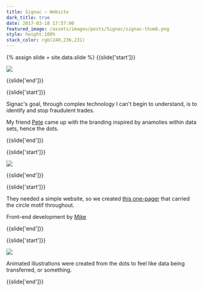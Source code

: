 ```yaml
---
title: Signac — Website
dark_title: true
date: 2017-03-18 17:57:00
featured_image: /assets/images/posts/Signac/signac-thumb.png
style: height:100%
stack_color: rgb(240,236,231)
---
```

{% assign slide = site.data.slide %}
{{slide['start']}}

<div><img class='full-width' src='{{ site.url }}/assets/images/posts/Signac/signac-1.png' srcset='{{ site.url }}/assets/images/posts/Signac/signac-1.png 1024w, {{ site.url }}/assets/images/posts/Signac/signac-1@2x.png 2048w, {{ site.url }}/assets/images/posts/Signac/signac-1@3x.png 3072w'></div>

{{slide['end']}}

{{slide['start']}}

Signac's goal, through complex technology I can't begin to understand, is to identify and stop fraudulent trades.

My friend <a href='http://golibersuch.com/'>Pete</a> came up with the branding inspired by anamolies within data sets, hence the dots.

{{slide['end']}}

{{slide['start']}}

<div><img src='{{ site.url }}/assets/images/posts/Signac/signac-2.png' srcset='{{ site.url }}/assets/images/posts/Signac/signac-2.png 794w, {{ site.url }}/assets/images/posts/Signac/signac-2@2x.png 1588w, {{ site.url }}/assets/images/posts/Signac/signac-2@3x.png 2382w'></div>

{{slide['end']}}

{{slide['start']}}

They needed a simple website, so we created <a href='http://signac.net/'>this one-pager</a> that carried the circle motif throughout.

Front-end development by <a href='http://mcchill.in/'>Mike</a>

{{slide['end']}}

{{slide['start']}}

<div><img src='{{ site.url }}/assets/images/posts/Signac/signac-3.png' srcset='{{ site.url }}/assets/images/posts/Signac/signac-3.png 394w, {{ site.url }}/assets/images/posts/Signac/signac-3@2x.png 788w, {{ site.url }}/assets/images/posts/Signac/signac-3@3x.png 1182w'></div>

Animated illustrations were created from the dots to feel like data being transferred, or something.

{{slide['end']}}